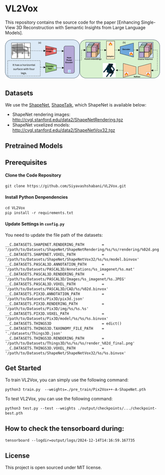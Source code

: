 # VL2Vox

This repository contains the source code for the paper [Enhancing Single-View 3D Reconstruction with Semantic Insights from Large Language Models]. 


![Overview](pics/mainFigure.png)



## Datasets

We use the [ShapeNet](https://www.shapenet.org/), [ShapeTalk](https://changeit3d.github.io/#dataset/), which ShapeNet is available below:

- ShapeNet rendering images: http://cvgl.stanford.edu/data2/ShapeNetRendering.tgz
- ShapeNet voxelized models: http://cvgl.stanford.edu/data2/ShapeNetVox32.tgz

## Pretrained Models
<!-- 
The pretrained models on ShapeNet are available as follows:

- [Pix2Vox++/A](https://gateway.infinitescript.com/?fileName=Pix2Vox%2B%2B-A-ShapeNet.pth) (385.4 MB)
- [Pix2Vox++/F](https://gateway.infinitescript.com/?fileName=Pix2Vox%2B%2B-F-ShapeNet.pth) (19.4 MB) -->

## Prerequisites

#### Clone the Code Repository

```
git clone https://github.com/Siyavashshabani/VL2Vox.git
```

#### Install Python Denpendencies

```
cd VL2Vox
pip install -r requirements.txt
```

#### Update Settings in `config.py`

You need to update the file path of the datasets:

```
__C.DATASETS.SHAPENET.RENDERING_PATH        = '/path/to/Datasets/ShapeNet/ShapeNetRendering/%s/%s/rendering/%02d.png'
__C.DATASETS.SHAPENET.VOXEL_PATH            = '/path/to/Datasets/ShapeNet/ShapeNetVox32/%s/%s/model.binvox'
__C.DATASETS.PASCAL3D.ANNOTATION_PATH       = '/path/to/Datasets/PASCAL3D/Annotations/%s_imagenet/%s.mat'
__C.DATASETS.PASCAL3D.RENDERING_PATH        = '/path/to/Datasets/PASCAL3D/Images/%s_imagenet/%s.JPEG'
__C.DATASETS.PASCAL3D.VOXEL_PATH            = '/path/to/Datasets/PASCAL3D/CAD/%s/%02d.binvox'
__C.DATASETS.PIX3D.ANNOTATION_PATH          = '/path/to/Datasets/Pix3D/pix3d.json'
__C.DATASETS.PIX3D.RENDERING_PATH           = '/path/to/Datasets/Pix3D/img/%s/%s.%s'
__C.DATASETS.PIX3D.VOXEL_PATH               = '/path/to/Datasets/Pix3D/model/%s/%s/%s.binvox'
__C.DATASETS.THINGS3D                       = edict()
__C.DATASETS.THINGS3D.TAXONOMY_FILE_PATH    = './datasets/Things3D.json'
__C.DATASETS.THINGS3D.RENDERING_PATH        = '/path/to/Datasets/Things3D/%s/%s/%s/render_%02d_final.png'
__C.DATASETS.THINGS3D.VOXEL_PATH            = '/path/to/Datasets/ShapeNet/ShapeNetVox32/%s/%s.binvox'
```

## Get Started

To train VL2Vox, you can simply use the following command:

```
python3 train.py  --weights=./pre_train/Pix2Vox++-A-ShapeNet.pth

```

To test VL2Vox, you can use the following command:

```
python3 test.py --test --weights ./output/checkpoints/.../checkpoint-best.pth

```


## How to check the tensorboard during:

```
tensorboard --logdir=output/logs/2024-12-14T14:16:59.167735
```



<!-- ## Cite this work

```
``` -->



## License

This project is open sourced under MIT license.
